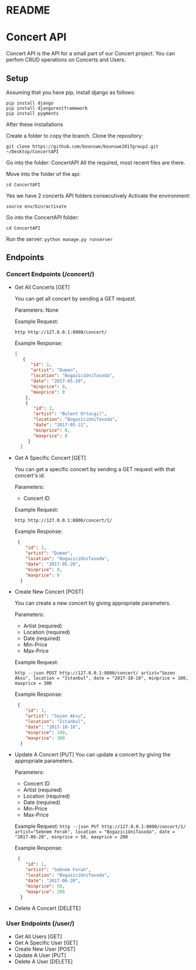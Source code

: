 # README

# Concert API
Concert API is the API for a small part of our Concert project. You can perfom CRUD operations on Concerts and Users.

## Setup
Assuming that you have pip, install django as follows:
```
pip install django
pip install djangorestframework
pip install pygments
```
After these installations 

Create a folder to copy the branch.
Clone the repository: 
```
git clone https://github.com/bounswe/bounswe2017group2.git ~/Desktop/ConcertAPI
```
Go into the folder: ConcertAPI
All the required, most recent files are there.

Move into the folder of the api: 
```
cd ConcertAPI
```
Yes we have 2 concerts API folders consecutively
Activate the environment: 
```
source env/bin/activate
```
Go into the ConcertAPI folder: 
```
cd ConcertAPI
```
Run the server:
```python manage.py runserver```

## Endpoints
### Concert Endpoints (/concert/)

* Get All Concerts [GET]

  You can get all concert by sending a GET request. 
  
  Parameters: None
  
  Example Request:
  
  `http http://127.0.0.1:8000/concert/`
  
  Example Response:
  
  ```JSON
  [
     {
        "id": 1, 
        "artist": "Duman", 
        "location": "BogaziciUniTasoda", 
        "date": "2017-05-20", 
        "minprice": 0, 
        "maxprice": 0
      },
      {
         "id": 2, 
         "artist": "Bulent Ortacgil", 
         "location": "BogaziciUniTasoda", 
         "date": "2017-05-21", 
         "minprice": 0, 
         "maxprice": 0
       }
    ]
  ```
   
* Get A Specific Concert [GET]

  You can get a specific concert by sending a GET request with that concert's id. 
  
  Parameters: 
  * Concert ID
  
  Example Request:
  
  `http http://127.0.0.1:8000/concert/1/`
  
  Example Response:
  
  ```JSON
   {
      "id": 1, 
      "artist": "Duman", 
      "location": "BogaziciUniTasoda", 
      "date": "2017-05-20", 
      "minprice": 0, 
      "maxprice": 0
    }
  ```
* Create New Concert [POST]

  You can create a new concert by giving appropriate parameters.
  
  Parameters: 
  * Artist (required)
  * Location (required)
  * Date (required)
  * Min-Price
  * Max-Price
  
  Example Request:
  
  `http --json POST http://127.0.0.1:8000/concert/ artist="Sezen Aksu", location = "Istanbul", date = "2017-10-10", minprice = 100, maxprice = 300`
  
  Example Response:
  
  ```JSON
   {
      "id": 1, 
      "artist": "Sezen Aksu", 
      "location": "Istanbul", 
      "date": "2017-10-10", 
      "minprice": 100, 
      "maxprice": 300
    }
  ```  

* Update A Concert [PUT]
  You can update a concert by giving the appropriate parameters.
  
  Parameters: 
  * Concert ID
  * Artist (required)
  * Location (required)
  * Date (required)
  * Min-Price
  * Max-Price
  
   Example Request:
  `http --json PUT http://127.0.0.1:8000/concert/1/ artist="Sebnem Ferah", location = "BogaziciUniTasoda", date = "2017-06-20", minprice = 50, maxprice = 200`
  
  Example Response:
  
  ```JSON
   {
      "id": 1, 
      "artist": "Sebnem Ferah", 
      "location": "BogaziciUniTasoda", 
      "date": "2017-06-20", 
      "minprice": 50, 
      "maxprice": 200
    }
  ```  
  
* Delete A Concert [DELETE]

### User Endpoints (/user/)

* Get All Users [GET]
* Get A Specific User [GET]
* Create New User [POST]
* Update A User [PUT]
* Delete A User [DELETE]
